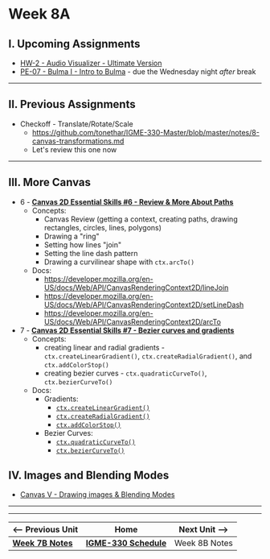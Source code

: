 # Week 8A

## I. Upcoming Assignments
- [HW-2 - Audio Visualizer - Ultimate Version](../hw/hw-2.md)
- [PE-07 - Bulma I - Intro to Bulma](../pe/pe-07.md) - due the Wednesday night *after* break

<hr>

## II. Previous Assignments
- Checkoff - Translate/Rotate/Scale
  - https://github.com/tonethar/IGME-330-Master/blob/master/notes/8-canvas-transformations.md
  - Let's review this one now

<hr>

## III. More Canvas
- 6 - [**Canvas 2D Essential Skills #6 - Review & More About Paths**](https://github.com/tonethar/IGME-330-Master/blob/master/notes/6-review-and-more-about-paths.md)
  - Concepts:
    - Canvas Review (getting a context, creating paths, drawing rectangles, circles, lines, polygons)
    - Drawing a "ring"
    - Setting how lines "join"
    - Setting the line dash pattern
    - Drawing a curvilinear shape with `ctx.arcTo()`
  - Docs:
    - https://developer.mozilla.org/en-US/docs/Web/API/CanvasRenderingContext2D/lineJoin
    - https://developer.mozilla.org/en-US/docs/Web/API/CanvasRenderingContext2D/setLineDash
    - https://developer.mozilla.org/en-US/docs/Web/API/CanvasRenderingContext2D/arcTo
- 7 - [**Canvas 2D Essential Skills #7 - Bezier curves and gradients**](https://github.com/tonethar/IGME-330-Master/blob/master/notes/7-bezier-curves-and-gradients.md)
  - Concepts:
    - creating linear and radial gradients - `ctx.createLinearGradient()`, `ctx.createRadialGradient()`, and `ctx.addColorStop()`
    - creating bezier curves - `ctx.quadraticCurveTo()`, `ctx.bezierCurveTo()`
   - Docs:
     - Gradients:
       - [`ctx.createLinearGradient()`](https://developer.mozilla.org/en-US/docs/Web/API/CanvasRenderingContext2D/createLinearGradient)
       - [`ctx.createRadialGradient()`](https://developer.mozilla.org/en-US/docs/Web/API/CanvasRenderingContext2D/createRadialGradient)
       - [`ctx.addColorStop()`](https://developer.mozilla.org/en-US/docs/Web/API/CanvasGradient/addColorStop)
     - Bezier Curves:
       - [`ctx.quadraticCurveTo()`](https://developer.mozilla.org/en-US/docs/Web/API/CanvasRenderingContext2D/quadraticCurveTo)
       - [`ctx.bezierCurveTo()`](https://developer.mozilla.org/en-US/docs/Web/API/CanvasRenderingContext2D/bezierCurveTo)


## IV. Images and Blending Modes

- [Canvas V - Drawing images & Blending Modes](https://github.com/tonethar/IGME-330-Master/blob/master/notes/canvas-5.md)

<hr><hr>


| <-- Previous Unit | Home | Next Unit -->
| --- | --- | --- 
| [**Week 7B Notes**](07B.md)  |  [**IGME-330 Schedule**](../schedule.md) | Week 8B Notes
